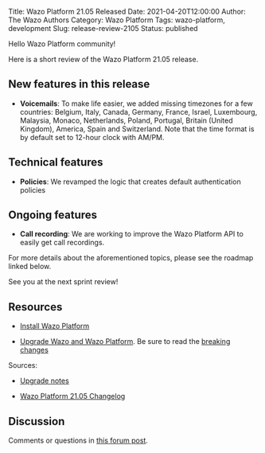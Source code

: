 Title: Wazo Platform 21.05 Released
Date: 2021-04-20T12:00:00
Author: The Wazo Authors
Category: Wazo Platform
Tags: wazo-platform, development
Slug: release-review-2105
Status: published

Hello Wazo Platform community!

Here is a short review of the Wazo Platform 21.05 release.

## New features in this release

* **Voicemails**: To make life easier, we added missing timezones for a few countries: Belgium, Italy, Canada, Germany, France, Israel, Luxembourg, Malaysia, Monaco, Netherlands, Poland, Portugal, Britain (United Kingdom), America, Spain and Switzerland. Note that the time format is by default set to 12-hour clock with AM/PM.

## Technical features

* **Policies**: We revamped the logic that creates default authentication policies

## Ongoing features

* **Call recording**: We are working to improve the Wazo Platform API to easily get call recordings.

For more details about the aforementioned topics, please see the roadmap linked below.

See you at the next sprint review!

## Resources

* [Install Wazo Platform](/use-cases)

* [Upgrade Wazo and Wazo Platform](/uc-doc/upgrade/). Be sure to read the [breaking changes](/uc-doc/upgrade/upgrade_notes#21-05)

Sources:

* [Upgrade notes](/uc-doc/upgrade/upgrade_notes#21-05)

* [Wazo Platform 21.05 Changelog](https://wazo-dev.atlassian.net/issues/?jql=project%3DWAZO%20AND%20fixVersion%3D21.05)

## Discussion

Comments or questions in [this forum post](https://wazo-platform.discourse.group/t/blog-wazo-platform-21-05-released).
